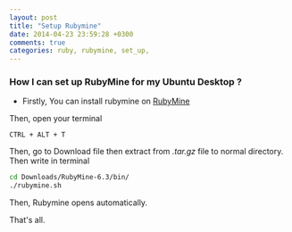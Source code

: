 ```yaml
---
layout: post
title: "Setup Rubymine"
date: 2014-04-23 23:59:28 +0300
comments: true
categories: ruby, rubymine, set_up,
---
```


### How I can set up RubyMine for my Ubuntu Desktop ?

- Firstly, You can install rubymine on [RubyMine](http://www.jetbrains.com/ruby/download/)

Then, open your terminal

    CTRL + ALT + T

Then, go to Download file then extract from *.tar.gz* file to normal directory. Then write in terminal


```bash
cd Downloads/RubyMine-6.3/bin/
./rubymine.sh
```

Then, Rubymine opens automatically.

That's all.